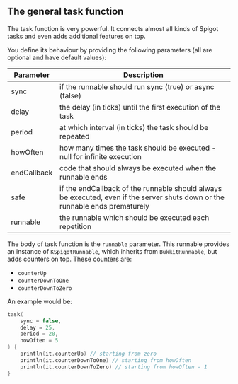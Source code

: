 ## The general task function

The task function is very powerful. It connects almost all kinds of Spigot tasks and even adds additional features on top.

You define its behaviour by providing the following parameters (all are optional and have default values):

| Parameter        | Description   |
| ---------------- | ------------- |
| sync | if the runnable should run sync (true) or async (false) |
| delay | the delay (in ticks) until the first execution of the task |
| period | at which interval (in ticks) the task should be repeated |
| howOften | how many times the task should be executed - null for infinite execution |
| endCallback | code that should always be executed when the runnable ends |
| safe | if the endCallback of the runnable should always be executed, even if the server shuts down or the runnable ends prematurely |
| runnable | the runnable which should be executed each repetition |

The body of task function is the `runnable` parameter. This runnable provides an instance of `KSpigotRunnable`, which inherits from `BukkitRunnable`, but adds counters on top. These counters are:

- `counterUp`
- `counterDownToOne`
- `counterDownToZero`

An example would be:

```kotlin
task(
    sync = false,
    delay = 25,
    period = 20,
    howOften = 5
) {
    println(it.counterUp) // starting from zero
    println(it.counterDownToOne) // starting from howOften
    println(it.counterDownToZero) // starting from howOften - 1
}
```
